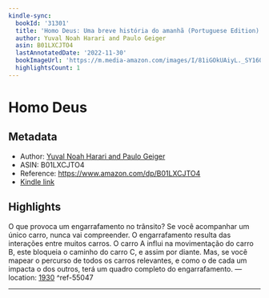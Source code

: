```yaml
---
kindle-sync:
  bookId: '31301'
  title: 'Homo Deus: Uma breve história do amanhã (Portuguese Edition)'
  author: Yuval Noah Harari and Paulo Geiger
  asin: B01LXCJTO4
  lastAnnotatedDate: '2022-11-30'
  bookImageUrl: 'https://m.media-amazon.com/images/I/81iGOkUAiyL._SY160.jpg'
  highlightsCount: 1
---
```

# Homo Deus
## Metadata
* Author: [Yuval Noah Harari and Paulo Geiger](https://www.amazon.comundefined)
* ASIN: B01LXCJTO4
* Reference: https://www.amazon.com/dp/B01LXCJTO4
* [Kindle link](kindle://book?action=open&asin=B01LXCJTO4)

## Highlights
O que provoca um engarrafamento no trânsito? Se você acompanhar um único carro, nunca vai compreender. O engarrafamento resulta das interações entre muitos carros. O carro A influi na movimentação do carro B, este bloqueia o caminho do carro C, e assim por diante. Mas, se você mapear o percurso de todos os carros relevantes, e como o de cada um impacta o dos outros, terá um quadro completo do engarrafamento. — location: [1930](kindle://book?action=open&asin=B01LXCJTO4&location=1930) ^ref-55047

---
